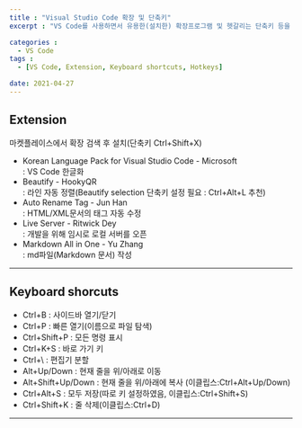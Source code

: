 ```yaml
---
title : "Visual Studio Code 확장 및 단축키"
excerpt : "VS Code를 사용하면서 유용한(설치한) 확장프로그램 및 헷갈리는 단축키 등을 정리함"

categories :
  - VS Code
tags :
  - [VS Code, Extension, Keyboard shortcuts, Hotkeys]

date: 2021-04-27
---
```

## Extension
마켓플레이스에서 확장 검색 후 설치(단축키 Ctrl+Shift+X)<br>
- Korean Language Pack for Visual Studio Code - Microsoft <br>
: VS Code 한글화
- Beautify - HookyQR<br>
: 라인 자동 정렬(Beautify selection 단축키 설정 필요 : Ctrl+Alt+L 추천) 
- Auto Rename Tag - Jun Han<br>
: HTML/XML문서의 태그 자동 수정
- Live Server - Ritwick Dey<br>
: 개발을 위해 임시로 로컬 서버를 오픈
- Markdown All in One - Yu Zhang<br>
: md파일(Markdown 문서) 작성

---
## Keyboard shorcuts
- Ctrl+B : 사이드바 열기/닫기
- Ctrl+P : 빠른 열기(이름으로 파일 탐색)
- Ctrl+Shift+P : 모든 명령 표시
- Ctrl+K+S : 바로 가기 키
- Ctrl+\ : 편집기 분할
- Alt+Up/Down : 현재 줄을 위/아래로 이동
- Alt+Shift+Up/Down : 현재 줄을 위/아래에 복사 (이클립스:Ctrl+Alt+Up/Down)
- Ctrl+Alt+S : 모두 저장(따로 키 설정하였음, 이클립스:Ctrl+Shift+S)
- Ctrl+Shift+K : 줄 삭제(이클립스:Ctrl+D)

---